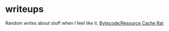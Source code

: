 # writeups
Random writes about stuff when I feel like it.
[Bytecode/Resource Cache Rat](https://github.com/notperry1234567890/writeups/blob/main/writeup-1.md)
